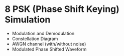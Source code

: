 <h1> 8 PSK (Phase Shift Keying) Simulation </h1>

* Modulation and Demodulation
* Constellation Diagram
* AWGN channel (with/without noise)
* Modulated Phase Shifted Waveform
